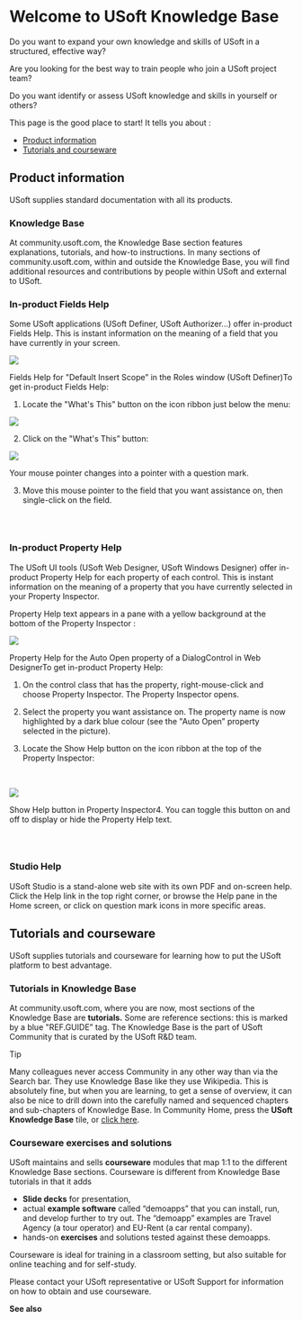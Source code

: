 # Welcome to USoft Knowledge Base

Do you want to expand your own knowledge and skills of USoft in a structured, effective way?

Are you looking for the best way to train people who join a USoft project team?

Do you want identify or assess USoft knowledge and skills in yourself or others?

This page is the good place to start! It tells you about :

- [Product information](#Product+information)
- [Tutorials and courseware](#Tutorials+and+courseware)

## Product information

USoft supplies standard documentation with all its products.

### Knowledge Base

At community.usoft.com, the Knowledge Base section features explanations, tutorials, and how-to instructions. In many sections of community.usoft.com, within and outside the Knowledge Base, you will find additional resources and contributions by people within USoft and external to USoft.

### In-product Fields Help

Some USoft applications (USoft Definer, USoft Authorizer...) offer in-product Fields Help. This is instant information on the meaning of a field that you have currently in your screen.

![](/api/Getting%20started/General%20information/assets/d23972be-4bc5-4bca-a293-a377e2f904d6.png)

Fields Help for "Default Insert Scope” in the Roles window (USoft Definer)To get in-product Fields Help:

1. Locate the "What's This” button on the icon ribbon just below the menu:

![](/api/Getting%20started/General%20information/assets/52fb7e82-de7d-4584-ae68-9b00511dfa89.png)

2. Click on the "What's This” button:

![](/api/Getting%20started/General%20information/assets/92d499d5-0cca-4a08-90f5-4b1e6383db98.png)

Your mouse pointer changes into a pointer with a question mark.

3. Move this mouse pointer to the field that you want assistance on, then single-click on the field.

###  

### In-product Property Help

The USoft UI tools (USoft Web Designer, USoft Windows Designer) offer in-product Property Help for each property of each control. This is instant information on the meaning of a property that you have currently selected in your Property Inspector.

Property Help text appears in a pane with a yellow background at the bottom of the Property Inspector :

![](/api/Getting%20started/General%20information/assets/bac40237-0f03-4416-be51-a38c46fd1da0.png)

Property Help for the Auto Open property of a DialogControl in Web DesignerTo get in-product Property Help:

1. On the control class that has the property, right-mouse-click and choose Property Inspector. The Property Inspector opens.

2. Select the property you want assistance on. The property name is now highlighted by a dark blue colour (see the "Auto Open” property selected in the picture).

3. Locate the Show Help button on the icon ribbon at the top of the Property Inspector:

 

![](/api/Getting%20started/General%20information/assets/1f742929-a3aa-4240-9584-a04bc0370ccd.png)

Show Help button in Property Inspector4. You can toggle this button on and off to display or hide the Property Help text.

###  

### Studio Help

USoft Studio is a stand-alone web site with its own PDF and on-screen help. Click the Help link in the top right corner, or browse the Help pane in the Home screen, or click on question mark icons in more specific areas.

## Tutorials and courseware

USoft supplies tutorials and courseware for learning how to put the USoft platform to best advantage.

### Tutorials in Knowledge Base

At community.usoft.com, where you are now, most sections of the Knowledge Base are **tutorials.** Some are reference sections: this is marked by a blue "REF.GUIDE” tag. The Knowledge Base is the part of USoft Community that is curated by the USoft R&D team.

> [!TIP]
> Many colleagues never access Community in any other way than via the Search bar. They use Knowledge Base like they use Wikipedia.
> This is absolutely fine, but when you are learning, to get a sense of overview, it can also be nice to drill down into the carefully named and sequenced chapters and sub-chapters of Knowledge Base. In Community Home, press the **USoft Knowledge Base** tile, or [click here]().

### Courseware exercises and solutions

USoft maintains and sells **courseware** modules that map 1:1 to the different Knowledge Base sections. Courseware is different from Knowledge Base tutorials in that it adds

- **Slide decks** for presentation,
- actual **example software** called “demoapps” that you can install, run, and develop further to try out. The “demoapp” examples are Travel Agency (a tour operator) and EU-Rent (a car rental company).
- hands-on **exercises** and solutions tested against these demoapps.

Courseware is ideal for training in a classroom setting, but also suitable for online teaching and for self-study.

Please contact your USoft representative or USoft Support for information on how to obtain and use courseware.

**See also**



 



 

 